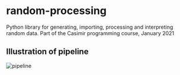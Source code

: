 # random-processing
Python library for generating, importing, processing and interpreting random data. Part of the Casimir programming course, January 2021

## Illustration of pipeline
![pipeline](https://github.com/DylanKalisvaart/random-processing/blob/main/pipeline.PNG?raw=true)
